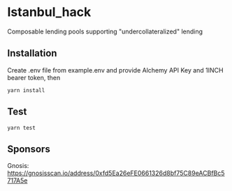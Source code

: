 # Istanbul_hack
Composable lending pools supporting "undercollateralized" lending

## Installation
Create .env file from example.env and provide Alchemy API Key and 1INCH bearer token, then
```
yarn install
``` 
## Test
```
yarn test
```
## Sponsors
Gnosis: https://gnosisscan.io/address/0xfd5Ea26eFE0661326d8bf75C89eACBfBc5717A5e
